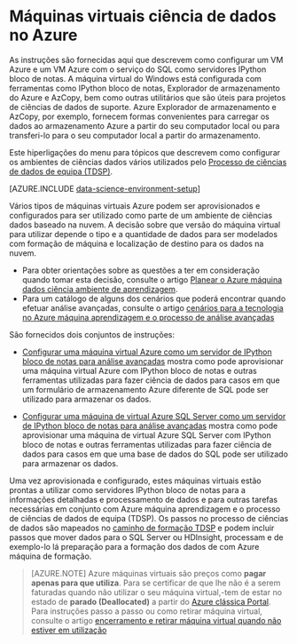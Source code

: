 <properties
    pageTitle="Máquinas virtuais ciência de dados no Azure | Microsoft Azure"
    description="Definir o uma máquina de Virtual de ciências de dados"
    services="machine-learning"
    documentationCenter=""
    authors="bradsev"
    manager="jhubbard" 
    editor="cgronlun"  />

<tags
    ms.service="machine-learning"
    ms.workload="data-services"
    ms.tgt_pltfrm="na"
    ms.devlang="na"
    ms.topic="article"
    ms.date="09/19/2016"
    ms.author="xibingao;bradsev" />

# <a name="data-science-virtual-machines-in-azure"></a>Máquinas virtuais ciência de dados no Azure

As instruções são fornecidas aqui que descrevem como configurar um VM Azure e um VM Azure com o serviço do SQL como servidores IPython bloco de notas. A máquina virtual do Windows está configurada com ferramentas como IPython bloco de notas, Explorador de armazenamento do Azure e AzCopy, bem como outras utilitários que são úteis para projetos de ciências de dados de suporte. Azure Explorador de armazenamento e AzCopy, por exemplo, fornecem formas convenientes para carregar os dados ao armazenamento Azure a partir do seu computador local ou para transferi-lo para o seu computador local a partir do armazenamento. 

Este hiperligações do menu para tópicos que descrevem como configurar os ambientes de ciências dados vários utilizados pelo [Processo de ciências de dados de equipa (TDSP)](data-science-process-overview.md).

[AZURE.INCLUDE [data-science-environment-setup](../../includes/cap-setup-environments.md)]

Vários tipos de máquinas virtuais Azure podem ser aprovisionados e configurados para ser utilizado como parte de um ambiente de ciências dados baseado na nuvem. A decisão sobre que versão do máquina virtual para utilizar depende o tipo e a quantidade de dados para ser modelados com formação de máquina e localização de destino para os dados na nuvem. 

* Para obter orientações sobre as questões a ter em consideração quando tomar esta decisão, consulte o artigo [Planear o Azure máquina dados ciência ambiente de aprendizagem](machine-learning-data-science-plan-your-environment.md). 
* Para um catálogo de alguns dos cenários que poderá encontrar quando efetuar análise avançadas, consulte o artigo [cenários para a tecnologia no Azure máquina aprendizagem e o processo de análise avançadas](machine-learning-data-science-plan-sample-scenarios.md)

São fornecidos dois conjuntos de instruções:

* [Configurar uma máquina virtual Azure como um servidor de IPython bloco de notas para análise avançadas](machine-learning-data-science-setup-virtual-machine.md) mostra como pode aprovisionar uma máquina virtual Azure com IPython bloco de notas e outras ferramentas utilizadas para fazer ciência de dados para casos em que um formulário de armazenamento Azure diferente de SQL pode ser utilizado para armazenar os dados.

* [Configurar uma máquina de virtual Azure SQL Server como um servidor de IPython bloco de notas para análise avançadas](machine-learning-data-science-setup-sql-server-virtual-machine.md) mostra como pode aprovisionar uma máquina de virtual Azure SQL Server com IPython bloco de notas e outras ferramentas utilizadas para fazer ciência de dados para casos em que uma base de dados do SQL pode ser utilizado para armazenar os dados.

Uma vez aprovisionada e configurado, estes máquinas virtuais estão prontas a utilizar como servidores IPython bloco de notas para a informações detalhadas e processamento de dados e para outras tarefas necessárias em conjunto com Azure máquina aprendizagem e o processo de ciências de dados de equipa (TDSP). Os passos no processo de ciências de dados são mapeados no [caminho de formação TDSP](https://azure.microsoft.com/documentation/learning-paths/cortana-analytics-process/) e podem incluir passos que mover dados para o SQL Server ou HDInsight, processam e de exemplo-lo lá preparação para a formação dos dados de com Azure máquina de formação.


> [AZURE.NOTE] Azure máquinas virtuais são preços como **pagar apenas para que utiliza**. Para se certificar de que lhe não é a serem faturadas quando não utilizar o seu máquina virtual,-tem de estar no estado de **parado (Deallocated)** a partir do [Azure clássica Portal](http://manage.windowsazure.com/). Para instruções passo a passo ou como retirar máquina virtual, consulte o artigo [encerramento e retirar máquina virtual quando não estiver em utilização](machine-learning-data-science-setup-virtual-machine.md#shutdown)
 
